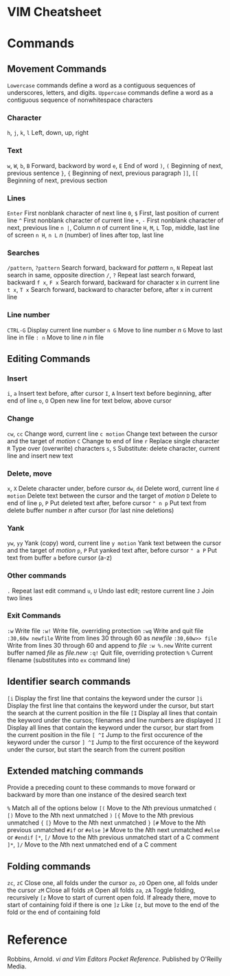# VIM Cheatsheet

# Commands

## Movement Commands

`Lowercase` commands define a word as a contiguous sequences of underscores, letters, and digits.
`Uppercase` commands define a word as a contiguous sequence of nonwhitespace characters

### Character
`h`, `j`, `k`, `l` Left, down, up, right


### Text
`w`, `W`, `b`, `B` Forward, backword by word 
`e`, `E` End of word
`)`, `(` Beginning of next, previous sentence
`}`, `{` Beginning of next, previous paragraph
`]]`, `[[` Beginning of next, previous section

### Lines
`Enter` First nonblank character of next line
`0`, `$` First, last position of current line
`^` First nonblank character of current line
`+`, `-` First nonblank character of next, previous line
`n |`, Column *n* of current line
`H`, `M`, `L` Top, middle, last line of screen
`n H`, `n L` *n* (number) of lines after top, last line

### Searches
`/pattern`, `?pattern` Search forward, backward for *pattern*
`n`, `N` Repeat last search in same, opposite direction
`/`, `?` Repeat last search forward, backward
`f x`, `F x` Search forward, backward for character x in current line
`t x`, `T x` Search forward, backward to character before, after x in current line

### Line number
`CTRL-G` Display current line number
`n G` Move to line number *n*
`G` Move to last line in file
`: n` Move to line *n* in file

## Editing Commands

### Insert

`i`, `a` Insert text before, after cursor
`I`, `A` Insert text before beginning, after end of line
`o`, `O` Open new line for text below, above cursor

### Change

`cw`, `cc` Change word, current line
`c motion` Change text between the cursor and the target of *motion*
`C` Change to end of line
`r` Replace single character
`R` Type over (overwrite) characters
`s`, `S` Substitute: delete character, current line and insert new text

### Delete, move

`x`, `X` Delete character under, before cursor
`dw`, `dd` Delete word, current line
`d motion` Delete text between the cursor and the target of *motion*
`D` Delete to end of line
`p`, `P` Put deleted text after, before cursor
`" n p` Put text from delete buffer number *n* after cursor (for last nine deletions)

### Yank

`yw`, `yy` Yank (copy) word, current line
`y motion` Yank text between the cursor and the target of *motion*
`p`, `P` Put yanked text after, before cursor
`" a P` Put text from buffer `a` before cursor (a-z)

### Other commands

`.` Repeat last edit command
`u`, `U` Undo last edit; restore current line
`J` Join two lines

### Exit Commands

`:w` Write file
`:w!` Write file, overriding protection
`:wq` Write and quit file
`:30,60w newfile` Write from lines 30 through 60 as *newfile*
`:30,60w>> file` Write from lines 30 through 60 and append to *file*
`:w %.new` Write current buffer named *file* as *file.new*
`:q!` Quit file, overriding protection
`%` Current filename (substitutes into `ex` command line)

## Identifier search commands

`[i` Display the first line that contains the keyword under the cursor
`]i` Display the first line that contains the keyword under the cursor, but start the search at the current position in the file
`[I` Display all lines that contain the keyword under the cursos; filenames and line numbers are displayed
`]I` Display all lines that contain the keyword under the cursor, bur start from the current position in the file
`[ ^I` Jump to the first occurence of the keyword under the cursor
`] ^I` Jump to the first occurence of the keyword under the cursor, but start the search from the current position

## Extended matching commands

Provide a preceding count to these commands to move forward or backward by more than one instance of the desired search text

`%` Match all of the options below
`[(` Move to the *N*th previous unmatched `(`
`[)` Move to the *N*th next unmatched `)`
`[{` Move to the *N*th previous unmatched `{`
`[}` Move to the *N*th next unmatched `}`
`[#` Move to the *N*th previous unmatched `#if` or `#else`
`]#` Move to the *N*th next unmatched `#else` or `#endif`
`[*`, `[/` Move to the *N*th previous unmatched start of a C comment
`]*`, `]/` Move to the *N*th next unmatched end of a C comment

## Folding commands

`zc`, `zC` Close one, all folds under the cursor
`zo`, `zO` Open one, all folds under the cursor
`zM` Close all folds
`zR` Open all folds
`za`, `zA` Toggle folding, recursively
`[z` Move to start of current open fold. If already there, move to start of containing fold if there is one
`]z` Like `[z`, but move to the end of the fold or the end of containing fold

# Reference

Robbins, Arnold. *vi and Vim Editors Pocket Reference*. Published by O'Reilly Media. 
